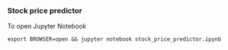 ### Stock price predictor

To open Jupyter Notebook
```
export BROWSER=open && jupyter notebook stock_price_predictor.ipynb
```